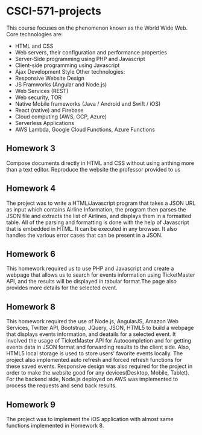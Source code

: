 # CSCI-571-projects
This course focuses on the phenomenon known as the World Wide Web.
Core technologies are:
 - HTML and CSS
 - Web servers, their configuration and performance properties
 - Server-Side programming using PHP and Javascript
 - Client-side programming using Javascript
 - Ajax Development Style
Other technologies:
 - Responsive Website Design
 - JS Framworks (Angular and Node.js)
 - Web Services (REST)
 - Web security, TOR
 - Native Mobile frameworks (Java / Android and Swift / iOS)
 - React (native) and Firebase 
 - Cloud computing (AWS, GCP, Azure)
 - Serverless Applications 
 - AWS Lambda, Google Cloud Functions, Azure Functions

 
## Homework 3
Compose documents directly in HTML and CSS without using anthing more than a text editor. Reproduce the website the professor provided to us

## Homework 4
The project was to write a HTML/Javascript program that takes a JSON URL as input which contains Airline Information, the program then parses the JSON file and extracts the list of Airlines, and displays them in a formatted table. All of the parsing and formatting is done with the help of Javascript that is embedded in HTML. It can be executed in any browser. It also handles the various error cases that can be present in a JSON.

## Homework 6
This homework required us to use PHP and Javascript and create a webpage that allows us to search for events information using TicketMaster API, and the results will be displayed in tabular format.The page also provides more details for the selected event.

## Homework 8
This homework required the use of Node.js, AngularJS, Amazon Web Services, Twitter API, Bootstrap, JQuery, JSON, HTML5 to build a webpage that displays events information, and deatails for a selected event. It involved the usage of TicketMaster API for Autocompletion and for getting events data in JSON format and forwarding results to the client side. Also, HTML5 local storage is used to store users' favorite events locally. The project also implemented auto refresh and forced refresh functions for these saved events. Responsive design was also required for the project in order to make the website good for any devices(Desktop, Mobile, Tablet). For the backend side, Node.js deployed on AWS was implemented to process the requests and send back results.

## Homework 9
The project was to implement the iOS application with almost same functions implemented in Homework 8.
